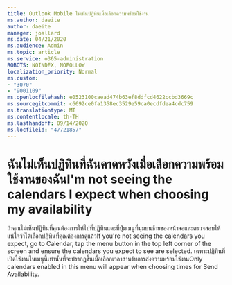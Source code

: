 ```yaml
---
title: Outlook Mobile ไม่เห็นปฏิทินเมื่อเลือกความพร้อมใช้งาน
ms.author: daeite
author: daeite
manager: joallard
ms.date: 04/21/2020
ms.audience: Admin
ms.topic: article
ms.service: o365-administration
ROBOTS: NOINDEX, NOFOLLOW
localization_priority: Normal
ms.custom:
- "3070"
- "9001109"
ms.openlocfilehash: e0523100caead474b63ef8ddfcd4622ccbd3669c
ms.sourcegitcommit: c6692ce0fa1358ec3529e59ca0ecdfdea4cdc759
ms.translationtype: MT
ms.contentlocale: th-TH
ms.lasthandoff: 09/14/2020
ms.locfileid: "47721857"
---
```

# <a name="im-not-seeing-the-calendars-i-expect-when-choosing-my-availability"></a><span data-ttu-id="c23a2-102">ฉันไม่เห็นปฏิทินที่ฉันคาดหวังเมื่อเลือกความพร้อมใช้งานของฉัน</span><span class="sxs-lookup"><span data-stu-id="c23a2-102">I'm not seeing the calendars I expect when choosing my availability</span></span>

<span data-ttu-id="c23a2-103">ถ้าคุณไม่เห็นปฏิทินที่คุณต้องการให้ไปที่ปฏิทินแตะที่ปุ่มเมนูที่มุมบนซ้ายของหน้าจอและตรวจสอบให้แน่ใจว่าได้เลือกปฏิทินที่คุณต้องการดูแล้ว</span><span class="sxs-lookup"><span data-stu-id="c23a2-103">If you're not seeing the calendars you expect, go to Calendar, tap the menu button in the top left corner of the screen and ensure the calendars you expect to see are selected.</span></span> <span data-ttu-id="c23a2-104">เฉพาะปฏิทินที่เปิดใช้งานในเมนูนี้เท่านั้นที่จะปรากฏขึ้นเมื่อเลือกเวลาสำหรับการส่งความพร้อมใช้งาน</span><span class="sxs-lookup"><span data-stu-id="c23a2-104">Only calendars enabled in this menu will appear when choosing times for Send Availability.</span></span>